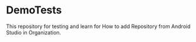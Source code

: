 # DemoTests
This repository for testing and learn for How to add Repository from Android Studio in Organization.

